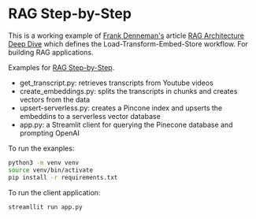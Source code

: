 # RAG Step-by-Step

This is a working example of [Frank Denneman's](https://www.linkedin.com/in/frankdenneman/) article [RAG Architecture Deep Dive](https://www.linkedin.com/pulse/rag-architecture-deep-dive-frank-denneman-4lple/) which defines the Load-Transform-Embed-Store workflow. For building RAG applications.

Examples for [RAG Step-by-Step](https://dev.to/spara_50/rag-step-by-step-3fof).

- get_transcript.py: retrieves transcripts from Youtube videos
- create_embeddings.py: splits the transcripts in chunks and creates vectors from the data
- upsert-serverless.py: creates a Pincone index and upserts the embeddins to a serverless vector database
- app.py: a Streamlit client for querying the Pinecone database and prompting OpenAI

To run the exanples:

```bash
python3 -m venv venv
source venv/bin/activate
pip install -r requirements.txt
```

To run the client application:

```bash
streamllit run app.py
```
